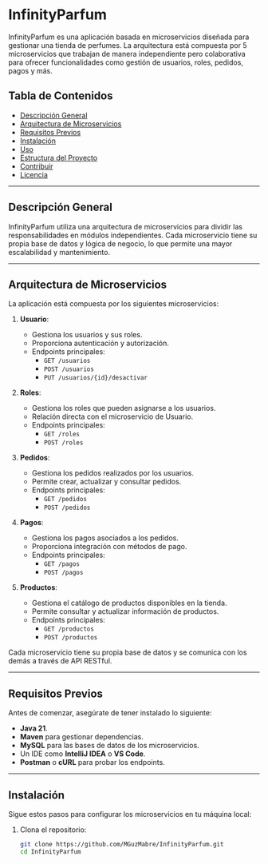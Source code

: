 # InfinityParfum

InfinityParfum es una aplicación basada en microservicios diseñada para gestionar una tienda de perfumes. La arquitectura está compuesta por 5 microservicios que trabajan de manera independiente pero colaborativa para ofrecer funcionalidades como gestión de usuarios, roles, pedidos, pagos y más.

## Tabla de Contenidos
- [Descripción General](#descripción-general)
- [Arquitectura de Microservicios](#arquitectura-de-microservicios)
- [Requisitos Previos](#requisitos-previos)
- [Instalación](#instalación)
- [Uso](#uso)
- [Estructura del Proyecto](#estructura-del-proyecto)
- [Contribuir](#contribuir)
- [Licencia](#licencia)

---

## Descripción General

InfinityParfum utiliza una arquitectura de microservicios para dividir las responsabilidades en módulos independientes. Cada microservicio tiene su propia base de datos y lógica de negocio, lo que permite una mayor escalabilidad y mantenimiento.

---

## Arquitectura de Microservicios

La aplicación está compuesta por los siguientes microservicios:

1. **Usuario**:
   - Gestiona los usuarios y sus roles.
   - Proporciona autenticación y autorización.
   - Endpoints principales:
     - `GET /usuarios`
     - `POST /usuarios`
     - `PUT /usuarios/{id}/desactivar`

2. **Roles**:
   - Gestiona los roles que pueden asignarse a los usuarios.
   - Relación directa con el microservicio de Usuario.
   - Endpoints principales:
     - `GET /roles`
     - `POST /roles`

3. **Pedidos**:
   - Gestiona los pedidos realizados por los usuarios.
   - Permite crear, actualizar y consultar pedidos.
   - Endpoints principales:
     - `GET /pedidos`
     - `POST /pedidos`

4. **Pagos**:
   - Gestiona los pagos asociados a los pedidos.
   - Proporciona integración con métodos de pago.
   - Endpoints principales:
     - `GET /pagos`
     - `POST /pagos`

5. **Productos**:
   - Gestiona el catálogo de productos disponibles en la tienda.
   - Permite consultar y actualizar información de productos.
   - Endpoints principales:
     - `GET /productos`
     - `POST /productos`

Cada microservicio tiene su propia base de datos y se comunica con los demás a través de API RESTful.

---

## Requisitos Previos

Antes de comenzar, asegúrate de tener instalado lo siguiente:

- **Java 21**.
- **Maven** para gestionar dependencias.
- **MySQL** para las bases de datos de los microservicios.
- Un IDE como **IntelliJ IDEA** o **VS Code**.
- **Postman** o **cURL** para probar los endpoints.

---

## Instalación

Sigue estos pasos para configurar los microservicios en tu máquina local:

1. Clona el repositorio:
   ```bash
   git clone https://github.com/MGuzMabre/InfinityParfum.git
   cd InfinityParfum
